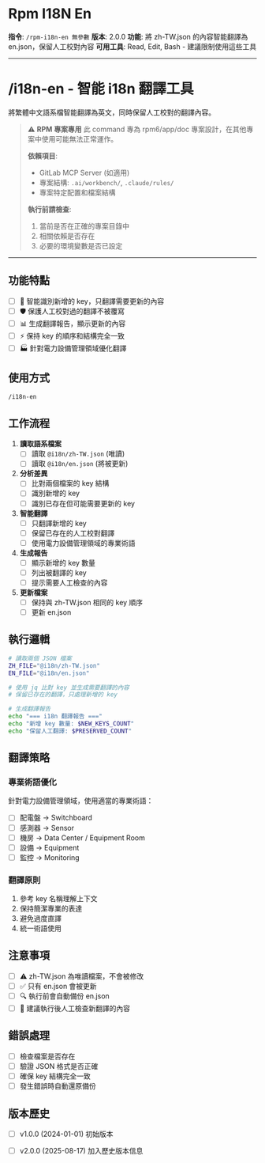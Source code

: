 # Rpm I18N En

**指令**: `/rpm-i18n-en 無參數`
**版本**: 2.0.0
**功能**: 將 zh-TW.json 的內容智能翻譯為 en.json，保留人工校對內容
**可用工具**: Read, Edit, Bash - 建議限制使用這些工具

---
# /i18n-en - 智能 i18n 翻譯工具

將繁體中文語系檔智能翻譯為英文，同時保留人工校對的翻譯內容。


> ⚠️ **RPM 專案專用**
> 此 command 專為 rpm6/app/doc 專案設計，在其他專案中使用可能無法正常運作。
>
> **依賴項目**:
> - GitLab MCP Server (如適用)
> - 專案結構: `.ai/workbench/`, `.claude/rules/`
> - 專案特定配置和檔案結構
>
> **執行前請檢查**:
> 1. 當前是否在正確的專案目錄中
> 2. 相關依賴是否存在
> 3. 必要的環境變數是否已設定

---


## 功能特點

- [ ] 🔄 智能識別新增的 key，只翻譯需要更新的內容
- [ ] 🛡️ 保護人工校對過的翻譯不被覆寫
- [ ] 📊 生成翻譯報告，顯示更新的內容
- [ ] ⚡ 保持 key 的順序和結構完全一致
- [ ] 🏭 針對電力設備管理領域優化翻譯

## 使用方式

```bash
/i18n-en
```

## 工作流程

1. **讀取語系檔案**
   - [ ] 讀取 `@i18n/zh-TW.json` (唯讀)
   - [ ] 讀取 `@i18n/en.json` (將被更新)

2. **分析差異**
   - [ ] 比對兩個檔案的 key 結構
   - [ ] 識別新增的 key
   - [ ] 識別已存在但可能需要更新的 key

3. **智能翻譯**
   - [ ] 只翻譯新增的 key
   - [ ] 保留已存在的人工校對翻譯
   - [ ] 使用電力設備管理領域的專業術語

4. **生成報告**
   - [ ] 顯示新增的 key 數量
   - [ ] 列出被翻譯的 key
   - [ ] 提示需要人工檢查的內容

5. **更新檔案**
   - [ ] 保持與 zh-TW.json 相同的 key 順序
   - [ ] 更新 en.json

## 執行邏輯

```bash
# 讀取兩個 JSON 檔案
ZH_FILE="@i18n/zh-TW.json"
EN_FILE="@i18n/en.json"

# 使用 jq 比對 key 並生成需要翻譯的內容
# 保留已存在的翻譯，只處理新增的 key

# 生成翻譯報告
echo "=== i18n 翻譯報告 ==="
echo "新增 key 數量: $NEW_KEYS_COUNT"
echo "保留人工翻譯: $PRESERVED_COUNT"
```

## 翻譯策略

### 專業術語優化

針對電力設備管理領域，使用適當的專業術語：

- [ ] 配電盤 → Switchboard
- [ ] 感測器 → Sensor
- [ ] 機房 → Data Center / Equipment Room
- [ ] 設備 → Equipment
- [ ] 監控 → Monitoring

### 翻譯原則

1. 參考 key 名稱理解上下文
2. 保持簡潔專業的表達
3. 避免過度直譯
4. 統一術語使用

## 注意事項

- [ ] ⚠️ zh-TW.json 為唯讀檔案，不會被修改
- [ ] ✅ 只有 en.json 會被更新
- [ ] 🔍 執行前會自動備份 en.json
- [ ] 📝 建議執行後人工檢查新翻譯的內容

## 錯誤處理

- [ ] 檢查檔案是否存在
- [ ] 驗證 JSON 格式是否正確
- [ ] 確保 key 結構完全一致
- [ ] 發生錯誤時自動還原備份

## 版本歷史
- [ ] v1.0.0 (2024-01-01) 初始版本
- [ ] v2.0.0 (2025-08-17) 加入歷史版本信息

